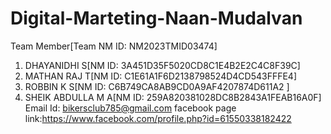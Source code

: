 # Digital-Marteting-Naan-Mudalvan
Team Member[Team NM ID: NM2023TMID03474]
1. DHAYANIDHI S[NM ID: 3A451D35F5020CD8C1E4B2E2C4C8F39C]
2. MATHAN RAJ T[NM ID: C1E61A1F6D2138798524D4CD543FFFE4]
3. ROBBIN K S[NM ID: C6B749CA8AB9CD0A9AF4207874D611A2 ]
4. SHEIK ABDULLA M A[NM ID:  259A820381028DC8B2843A1FEAB16A0F]
   Email Id: bikersclub785@gmail.com
   facebook page link:https://www.facebook.com/profile.php?id=61550338182422
   
